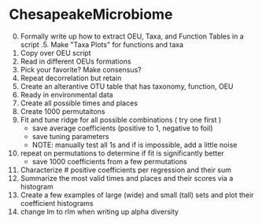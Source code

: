 # ChesapeakeMicrobiome


0. Formally write up how to extract OEU, Taxa, and Function Tables in a script
.5. Make "Taxa Plots" for functions and taxa
1. Copy over OEU script
2. Read in different OEUs formations
3. Pick your favorite? Make consensus? 
4. Repeat decorrelation but retain
5. Create an alterantive OTU table that has taxonomy, function, OEU
5. Ready in environmental data
6. Create all possible times and places
7. Create 1000 permutaitons 
8. Fit and tune ridge for all possible combinations ( try one first )
    - save average coefficients (positive to 1, negative to foil) 
    - save tuning parameters
    - NOTE: manually test all 1s and if is impossible, add a little noise
9. repeat on permutations to determine if fit is significantly better
    - save 1000 coefficients from a few permutations
10. Characterize # positive coefficients per regression and their sum 
11. Summarize the most valid times and places and their scores via a histogram
12. Create a few examples of large (wide) and small (tall) sets and plot their coefficient histograms
13. change lm to rlm when writing up alpha diversity 


